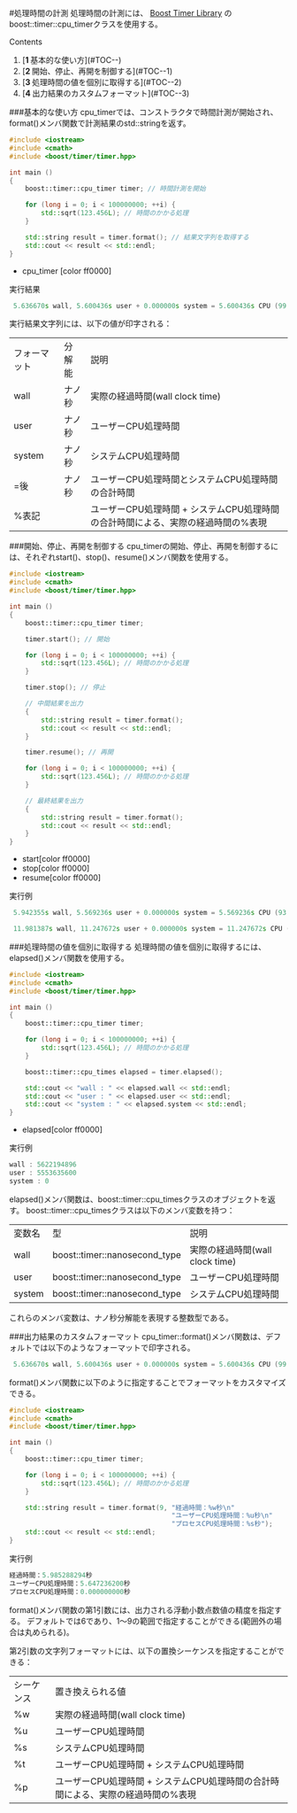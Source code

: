 #処理時間の計測
処理時間の計測には、 [Boost Timer Library](http://www.boost.org/doc/libs/release/libs/timer/doc/index.html) のboost::timer::cpu_timerクラスを使用する。

Contents
<ol class='goog-toc'><li class='goog-toc'>[<strong>1 </strong>基本的な使い方](#TOC--)</li><li class='goog-toc'>[<strong>2 </strong>開始、停止、再開を制御する](#TOC--1)</li><li class='goog-toc'>[<strong>3 </strong>処理時間の値を個別に取得する](#TOC--2)</li><li class='goog-toc'>[<strong>4 </strong>出力結果のカスタムフォーマット](#TOC--3)</li></ol>




###基本的な使い方
cpu_timerでは、コンストラクタで時間計測が開始され、format()メンバ関数で計測結果のstd::stringを返す。

```cpp
#include <iostream>
#include <cmath>
#include <boost/timer/timer.hpp>

int main ()
{
    boost::timer::cpu_timer timer; // 時間計測を開始

    for (long i = 0; i < 100000000; ++i) {
        std::sqrt(123.456L); // 時間のかかる処理
    }

    std::string result = timer.format(); // 結果文字列を取得する
    std::cout << result << std::endl;
}
```
* cpu_timer [color ff0000]

実行結果
```cpp
 5.636670s wall, 5.600436s user + 0.000000s system = 5.600436s CPU (99.4%)
```

実行結果文字列には、以下の値が印字される：

| | | |
|-------|----|----------------------------------------------|
| フォーマット | 分解能 | 説明 |
| wall | ナノ秒 | 実際の経過時間(wall clock time) |
| user | ナノ秒 | ユーザーCPU処理時間 |
| system | ナノ秒 | システムCPU処理時間 |
| =後 | ナノ秒 | ユーザーCPU処理時間とシステムCPU処理時間の合計時間 |
| %表記 |  | ユーザーCPU処理時間 + システムCPU処理時間の合計時間による、実際の経過時間の%表現 |


###開始、停止、再開を制御する
cpu_timerの開始、停止、再開を制御するには、それぞれstart()、stop()、resume()メンバ関数を使用する。

```cpp
#include <iostream>
#include <cmath>
#include <boost/timer/timer.hpp>

int main ()
{
    boost::timer::cpu_timer timer;

    timer.start(); // 開始

    for (long i = 0; i < 100000000; ++i) {
        std::sqrt(123.456L); // 時間のかかる処理
    }

    timer.stop(); // 停止

    // 中間結果を出力
    {
        std::string result = timer.format();
        std::cout << result << std::endl;
    }

    timer.resume(); // 再開

    for (long i = 0; i < 100000000; ++i) {
        std::sqrt(123.456L); // 時間のかかる処理
    }

    // 最終結果を出力
    {
        std::string result = timer.format();
        std::cout << result << std::endl;
    }
}
```
* start[color ff0000]
* stop[color ff0000]
* resume[color ff0000]

実行例
```cpp
 5.942355s wall, 5.569236s user + 0.000000s system = 5.569236s CPU (93.7%)

 11.981387s wall, 11.247672s user + 0.000000s system = 11.247672s CPU (93.9%)
```

###処理時間の値を個別に取得する
処理時間の値を個別に取得するには、elapsed()メンバ関数を使用する。

```cpp
#include <iostream>
#include <cmath>
#include <boost/timer/timer.hpp>

int main ()
{
    boost::timer::cpu_timer timer;

    for (long i = 0; i < 100000000; ++i) {
        std::sqrt(123.456L); // 時間のかかる処理
    }

    boost::timer::cpu_times elapsed = timer.elapsed();

    std::cout << "wall : " << elapsed.wall << std::endl;
    std::cout << "user : " << elapsed.user << std::endl;
    std::cout << "system : " << elapsed.system << std::endl;
}
```
* elapsed[color ff0000]

実行例
```cpp
wall : 5622194896
user : 5553635600
system : 0
```

elapsed()メンバ関数は、boost::timer::cpu_timesクラスのオブジェクトを返す。
boost::timer::cpu_timesクラスは以下のメンバ変数を持つ：


| | | |
|-------|------------------------------|-------------------------|
| 変数名 | 型 | 説明 |
| wall | boost::timer::nanosecond_type | 実際の経過時間(wall clock time) |
| user | boost::timer::nanosecond_type | ユーザーCPU処理時間 |
| system | boost::timer::nanosecond_type | システムCPU処理時間 |

これらのメンバ変数は、ナノ秒分解能を表現する整数型である。


###出力結果のカスタムフォーマット
cpu_timer::format()メンバ関数は、デフォルトでは以下のようなフォーマットで印字される。

```cpp
 5.636670s wall, 5.600436s user + 0.000000s system = 5.600436s CPU (99.4%)
```

format()メンバ関数に以下のように指定することでフォーマットをカスタマイズできる。

```cpp
#include <iostream>
#include <cmath>
#include <boost/timer/timer.hpp>

int main ()
{
    boost::timer::cpu_timer timer;

    for (long i = 0; i < 100000000; ++i) {
        std::sqrt(123.456L); // 時間のかかる処理
    }

    std::string result = timer.format(9, "経過時間：%w秒\n"
                                         "ユーザーCPU処理時間：%u秒\n"
                                         "プロセスCPU処理時間：%s秒");
    std::cout << result << std::endl;
}
```

実行例
```cpp
経過時間：5.985288294秒
ユーザーCPU処理時間：5.647236200秒
プロセスCPU処理時間：0.000000000秒
```

format()メンバ関数の第1引数には、出力される浮動小数点数値の精度を指定する。
デフォルトでは6であり、1～9の範囲で指定することができる(範囲外の場合は丸められる)。

第2引数の文字列フォーマットには、以下の置換シーケンスを指定することができる：

| | |
|------|----------------------------------------------|
| シーケンス | 置き換えられる値 |
| %w | 実際の経過時間(wall clock time) |
| %u | ユーザーCPU処理時間 |
| %s | システムCPU処理時間 |
| %t | ユーザーCPU処理時間 + システムCPU処理時間 |
| %p | ユーザーCPU処理時間 + システムCPU処理時間の合計時間による、実際の経過時間の%表現 |


